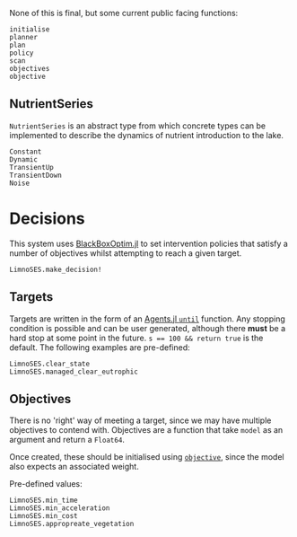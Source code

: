 None of this is final, but some current public facing functions:

```@docs
initialise
planner
plan
policy
scan
objectives
objective
```

## NutrientSeries

`NutrientSeries` is an abstract type from which concrete types can be implemented
to describe the dynamics of nutrient introduction to the lake.

```@docs
Constant
Dynamic
TransientUp
TransientDown
Noise
```


# Decisions

This system uses [BlackBoxOptim.jl](https://github.com/robertfeldt/BlackBoxOptim.jl) to
set intervention policies that satisfy a number of objectives whilst attempting to reach
a given target.

```@docs
LimnoSES.make_decision!
```

## Targets

Targets are written in the form of an
[Agents.jl `until`](https://juliadynamics.github.io/Agents.jl/stable/tutorial/#Agents.step!)
function. Any stopping condition is possible and can be user generated, although there
**must** be a hard stop at some point in the future. `s == 100 && return true` is the
default. The following
examples are pre-defined:

```@docs
LimnoSES.clear_state
LimnoSES.managed_clear_eutrophic
```

## Objectives

There is no 'right' way of meeting a target, since we may have multiple objectives to
contend with. Objectives are a function that take `model` as an argument and return a
`Float64`.

Once created, these should be initialised using [`objective`](@ref), since the model
also expects an associated weight.

Pre-defined values:

```@docs
LimnoSES.min_time
LimnoSES.min_acceleration
LimnoSES.min_cost
LimnoSES.appropreate_vegetation
```

